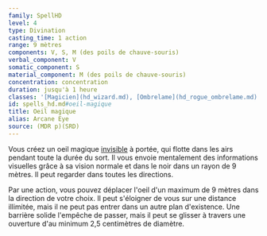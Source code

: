 ```yaml
---
family: SpellHD
level: 4
type: Divination
casting_time: 1 action
range: 9 mètres
components: V, S, M (des poils de chauve-souris)
verbal_component: V
somatic_component: S
material_component: M (des poils de chauve-souris)
concentration: concentration
duration: jusqu'à 1 heure
classes: '[Magicien](hd_wizard.md), [Ombrelame](hd_rogue_ombrelame.md)'
id: spells_hd.md#oeil-magique
title: Oeil magique
alias: Arcane Eye
source: (MDR p)(SRD)
---
```


Vous créez un oeil magique [invisible](hd_conditions_invisible.md) à portée, qui flotte dans les airs pendant toute la durée du sort. Il vous envoie mentalement des informations visuelles grâce à sa vision normale et dans le noir dans un rayon de 9 mètres. Il peut regarder dans toutes les directions.

Par une action, vous pouvez déplacer l'oeil d'un maximum de 9 mètres dans la direction de votre choix. Il peut s'éloigner de vous sur une distance illimitée, mais il ne peut pas entrer dans un autre plan d'existence. Une barrière solide l'empêche de passer, mais il peut se glisser à travers une ouverture d'au minimum 2,5 centimètres de diamètre.

